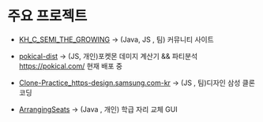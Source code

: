 <!--
**JunHa1307/JunHa1307** is a ✨ _special_ ✨ repository because its `README.md` (this file) appears on your GitHub profile.

Here are some ideas to get you started:

- 🔭 I’m currently working on ...
- 🌱 I’m currently learning ...
- 👯 I’m looking to collaborate on ...
- 🤔 I’m looking for help with ...
- 💬 Ask me about ...
- 📫 How to reach me: ...
- 😄 Pronouns: ...
- ⚡ Fun fact: ...
-->
# 주요 프로젝트
- [KH_C_SEMI_THE_GROWING](https://github.com/JunHa1307/KH_C_SEMI_THE_GROWING) -> (Java, JS , 팀) 커뮤니티 사이트

- [pokical-dist](https://github.com/JunHa1307/pokemon-dist) -> (JS, 개인)포켓몬 데미지 계산기 && 파티분석 <https://pokical.com/> 현재 배포 중

- [Clone-Practice_https-design.samsung.com-kr](https://github.com/JunHa1307/Clone-Practice_https-design.samsung.com-kr) -> (JS , 팀)디자인 삼성 클론 코딩

- [ArrangingSeats](https://github.com/JunHa1307/ArrangingSeats) -> (Java , 개인) 학급 자리 교체 GUI
